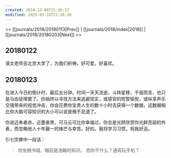 ```yaml
---
created: 2018-12-08T21:26:57
modified: 2025-03-16T21:26:30
---
```


<< [[journals/2018/20180113|Prev]] | [[journals/2018/index|2018]] | [[journals/2018/20180203|Next]] >>

## 20180122

语文老师去北京大学了，为我们祈祷，好可爱，好喜欢。

## 20180123

在进入今日的倒计时，最后五分钟。时间一天天流逝，斗转星移，于我而言，也只是马齿徒增罢了。你始终以寻找方法来逃避现实，或感官的短暂愉悦，或纵享声乐交错带来的视觉冲击，你会花费你宝贵人生的数十小时去获得一个数据，这数据相比你大脑可容知识的大小可以说是微不足道了。

你说近朱者赤，近墨者黑，可马云可比你幸福过，你总是光顾欣赏你光鲜亮丽的外表，而忽略他人十年磨一的锋芒与幸苦。好的。我将学习习惯，祝我好运。

引七宗罪中一段话：

> 你坐拥书城，眼前是浩翰的知识。
> 而你干什么？通宵玩手机？
